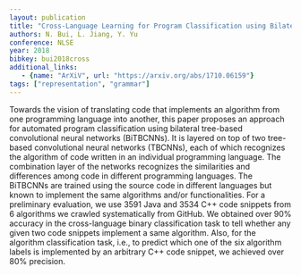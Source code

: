 ```yaml
---
layout: publication
title: "Cross-Language Learning for Program Classification using Bilateral Tree-Based Convolutional Neural Networks"
authors: N. Bui, L. Jiang, Y. Yu
conference: NLSE
year: 2018
bibkey: bui2018cross
additional_links:
   - {name: "ArXiV", url: "https://arxiv.org/abs/1710.06159"}
tags: ["representation", "grammar"]
---
```

Towards the vision of translating code that implements an algorithm from one programming language into another, this
paper  proposes  an  approach  for  automated  program  classification using
bilateral tree-based convolutional neural networks
(BiTBCNNs).  It  is  layered  on  top  of  two  tree-based
convolutional neural networks (TBCNNs), each of which recognizes the algorithm of code written in an individual programming language. The combination layer of the networks
recognizes the similarities and differences among code in different programming languages. The BiTBCNNs are trained
using  the  source  code  in  different  languages  but  known  to
implement  the  same  algorithms  and/or  functionalities.  For
a  preliminary  evaluation,  we  use  3591  Java  and  3534  C++
code snippets from 6 algorithms we crawled systematically
from GitHub. We obtained over 90% accuracy in the cross-language binary classification task to tell whether any given
two code snippets implement a same algorithm. Also, for the
algorithm classification task, i.e., to predict which one of the
six algorithm labels is implemented by an arbitrary C++ code
snippet, we achieved over 80% precision.
